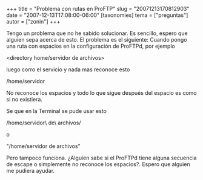 +++
title = "Problema con rutas en ProFTP"
slug = "20071213170812903"
date = "2007-12-13T17:08:00-06:00"
[taxonomies]
tema = ["preguntas"]
autor = ["zonin"]
+++

Tengo un problema que no he sabido solucionar. Es sencillo, espero que
alguien sepa acerca de esto. El problema es el siguiente: Cuando pongo
una ruta con espacios en la configuración de ProFTPd, por ejemplo

\<directory home/servidor de archivos\>

luego corro el servicio y nada mas reconoce esto

/home/servidor

No reconoce los espacios y todo lo que sigue después del espacio es como
si no existiera.

Se que en la Terminal se pude usar esto

/home/servidor\\ de\\ archivos/

o

"/home/servidor de archivos"

Pero tampoco funciona. ¿Alguien sabe si el ProFTPd tiene alguna
secuencia de escape o simplemente no reconoce los espacios?. Espero que
alguien me pudiera ayudar.

